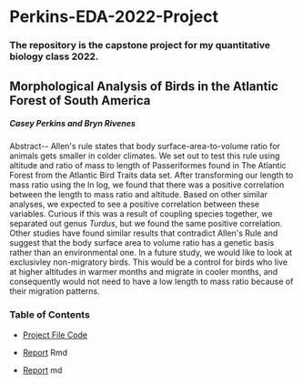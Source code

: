 # Perkins-EDA-2022-Project

### The repository is the capstone project for my quantitative biology class 2022.

## Morphological Analysis of Birds in the Atlantic Forest of South America

##### Casey Perkins and Bryn Rivenes

Abstract-- Allen's rule states that body surface-area-to-volume ratio for animals gets smaller in colder climates. We set out to test this rule using altitude and ratio of mass to length of Passeriformes found in The Atlantic Forest from the Atlantic Bird Traits data set. After transforming our length to mass ratio using the ln log, we found that there was a positive correlation between the length to mass ratio and altitude. Based on other similar analyses, we expected to see a positive correlation between these variables. Curious if this was a result of coupling species together, we separated out genus *Turdus*, but we found the same positive correlation. Other studies have found similar results that contradict Allen's Rule and suggest that the body surface area to volume ratio has a genetic basis rather than an environmental one. In a future study, we would like to look at exclusivley non-migratory birds. This would be a control for birds who live at higher altitudes in warmer months and migrate in cooler months, and consequently would not need to have a low length to mass ratio because of their migration patterns.

### Table of Contents

-   [Project File Code](Project%20File.R)

-   [Report](Report.Rmd) Rmd

-   [Report](Report.md) md
